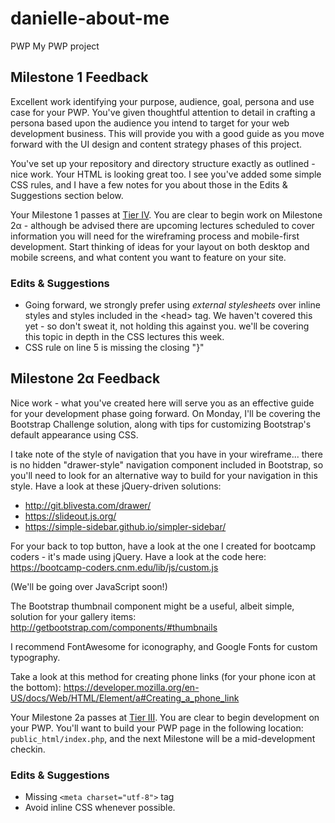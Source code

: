# danielle-about-me
PWP
My PWP project

## Milestone 1 Feedback
Excellent work identifying your purpose, audience, goal, persona and use case for your PWP. You've given thoughtful attention to detail in crafting a persona based upon the audience you intend to target for your web development business. This will provide you with a good guide as you move forward with the UI design and content strategy phases of this project.

You've set up your repository and directory structure exactly as outlined - nice work. Your HTML is looking great too. I see you've added some simple CSS rules, and I have a few notes for you about those in the Edits &amp; Suggestions section below.

Your Milestone 1 passes at [Tier IV](https://bootcamp-coders.cnm.edu/projects/personal/rubric/). You are clear to begin work on Milestone 2&alpha; - although be advised there are upcoming lectures scheduled to cover information you will need for the wireframing process and mobile-first development. Start thinking of ideas for your layout on both desktop and mobile screens, and what content you want to feature on your site.

### Edits &amp; Suggestions
- Going forward, we strongly prefer using _external stylesheets_ over inline styles and styles included in the &lt;head&gt; tag. We haven't covered this yet - so don't sweat it, not holding this against you. we'll be covering this topic in depth in the CSS lectures this week.
- CSS rule on line 5 is missing the closing "}"

## Milestone 2&alpha; Feedback
Nice work - what you've created here will serve you as an effective guide for your development phase going forward. On Monday, I'll be covering the Bootstrap Challenge solution, along with tips for customizing Bootstrap's default appearance using CSS. 

I take note of the style of navigation that you have in your wireframe... there is no hidden "drawer-style" navigation component included in Bootstrap, so you'll need to look for an alternative way to build for your navigation in this style. Have a look at these jQuery-driven solutions:

- http://git.blivesta.com/drawer/
- https://slideout.js.org/
- https://simple-sidebar.github.io/simpler-sidebar/

For your back to top button, have a look at the one I created for bootcamp coders - it's made using jQuery. Have a look at the code here: https://bootcamp-coders.cnm.edu/lib/js/custom.js

(We'll be going over JavaScript soon!)

The Bootstrap thumbnail component might be a useful, albeit simple, solution for your gallery items: http://getbootstrap.com/components/#thumbnails

I recommend FontAwesome for iconography, and Google Fonts for custom typography.

Take a look at this method for creating phone links (for your phone icon at the bottom): https://developer.mozilla.org/en-US/docs/Web/HTML/Element/a#Creating_a_phone_link

Your Milestone 2a passes at [Tier III](https://bootcamp-coders.cnm.edu/projects/personal/rubric/). You are clear to begin development on your PWP. You'll want to build your PWP page in the following location: `public_html/index.php`, and the next Milestone will be a mid-development checkin.

### Edits &amp; Suggestions
- Missing `<meta charset="utf-8">` tag
- Avoid inline CSS whenever possible.

